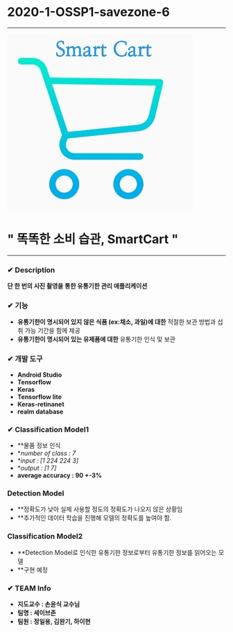 # 2020-1-OSSP1-savezone-6

***

![title](./img/title.jpg)

# " 똑똑한 소비 습관, SmartCart "

***

### ✔ Description

**단 한 번의 사진 촬영을 통한 유통기한 관리 애플리케이션**

### ✔ 기능

* **유통기한이 명시되어 있지 않은 식품 (ex:채소, 과일)에 대한** 적절한 보관 방법과 섭취 가능 기간을 함께 제공
* **유통기한이 명시되어 있는 유제품에 대한** 유통기한 인식 및 보관

### ✔ 개발 도구

* **Android Studio**
* **Tensorflow**
* **Keras**
* **Tensorflow lite**
* **Keras-retinanet**
* **realm database**

### ✔ Classification Model1
* **물품 정보 인식
* **number of class : 7*
* **input :  [1 224 224 3]*
* **output : [1 7]*
* **average accuracy : 90 +-3%**

### Detection Model
* **정확도가 낮아 실제 사용할 정도의 정확도가 나오지 않은 상황임 
* **추가적인 데이터 학습을 진행해 모델의 정확도를 높여야 함.

### Classification Model2
* **Detection Model로 인식한 유통기한 정보로부터 유통기한 정보를 읽어오는 모델
* **구현 예정

### ✔ TEAM Info

* **지도교수 : 손윤식 교수님**
* **팀명 : 세이브존**
* **팀원 : 정일용, 김완기, 하이현**

